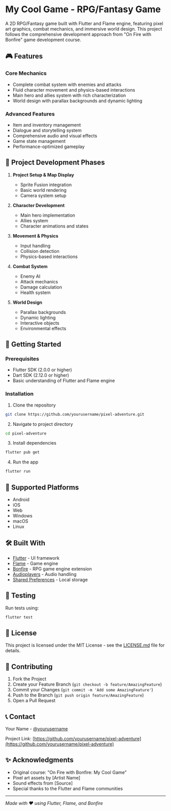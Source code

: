 # My Cool Game - RPG/Fantasy Game

A 2D RPG/Fantasy game built with Flutter and Flame engine, featuring pixel art graphics, combat mechanics, and immersive world design. This project follows the comprehensive development approach from "On Fire with Bonfire" game development course.

## 🎮 Features

### Core Mechanics
- Complete combat system with enemies and attacks
- Fluid character movement and physics-based interactions
- Main hero and allies system with rich characterization
- World design with parallax backgrounds and dynamic lighting

### Advanced Features
- Item and inventory management
- Dialogue and storytelling system
- Comprehensive audio and visual effects
- Game state management
- Performance-optimized gameplay

## 🚀 Project Development Phases

1. **Project Setup & Map Display**
   - Sprite Fusion integration
   - Basic world rendering
   - Camera system setup

2. **Character Development**
   - Main hero implementation
   - Allies system
   - Character animations and states

3. **Movement & Physics**
   - Input handling
   - Collision detection
   - Physics-based interactions
     
4. **Combat System**
   - Enemy AI
   - Attack mechanics
   - Damage calculation
   - Health system

5. **World Design**
   - Parallax backgrounds
   - Dynamic lighting
   - Interactive objects
   - Environmental effects

## 🚀 Getting Started

### Prerequisites

- Flutter SDK (2.0.0 or higher)
- Dart SDK (2.12.0 or higher)
- Basic understanding of Flutter and Flame engine

### Installation

1. Clone the repository
```bash
git clone https://github.com/yourusername/pixel-adventure.git
```

2. Navigate to project directory
```bash
cd pixel-adventure
```

3. Install dependencies
```bash
flutter pub get
```

4. Run the app
```bash
flutter run
```

## 📱 Supported Platforms

- Android
- iOS
- Web
- Windows
- macOS
- Linux

## 🛠️ Built With

- [Flutter](https://flutter.dev/) - UI framework
- [Flame](https://flame-engine.org/) - Game engine
- [Bonfire](https://bonfire-engine.github.io/) - RPG game engine extension
- [Audioplayers](https://pub.dev/packages/audioplayers) - Audio handling
- [Shared Preferences](https://pub.dev/packages/shared_preferences) - Local storage

## 🧪 Testing

Run tests using:
```bash
flutter test
```

## 📝 License

This project is licensed under the MIT License - see the [LICENSE.md](LICENSE.md) file for details.

## 🤝 Contributing

1. Fork the Project
2. Create your Feature Branch (`git checkout -b feature/AmazingFeature`)
3. Commit your Changes (`git commit -m 'Add some AmazingFeature'`)
4. Push to the Branch (`git push origin feature/AmazingFeature`)
5. Open a Pull Request

## 📞 Contact

Your Name - [@yourusername](https://twitter.com/yourusername)

Project Link: [https://github.com/yourusername/pixel-adventure](https://github.com/yourusername/pixel-adventure)

## ✨ Acknowledgments

- Original course: "On Fire with Bonfire: My Cool Game"
- Pixel art assets by [Artist Name]
- Sound effects from [Source]
- Special thanks to the Flutter and Flame communities

---
*Made with ❤️ using Flutter, Flame, and Bonfire*
